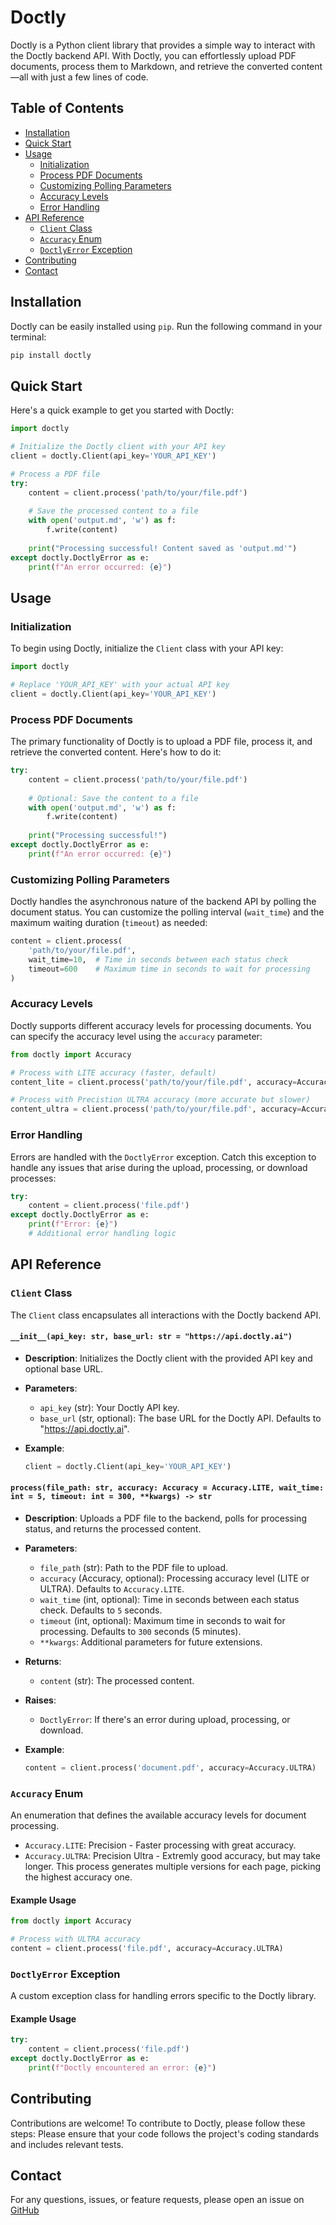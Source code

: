 # Doctly

Doctly is a Python client library that provides a simple way to interact with the Doctly backend API. With Doctly, you can effortlessly upload PDF documents, process them to Markdown, and retrieve the converted content—all with just a few lines of code.

## Table of Contents

- [Installation](#installation)
- [Quick Start](#quick-start)
- [Usage](#usage)
  - [Initialization](#initialization)
  - [Process PDF Documents](#process-pdf-documents)
  - [Customizing Polling Parameters](#customizing-polling-parameters)
  - [Accuracy Levels](#accuracy-levels)
  - [Error Handling](#error-handling)
- [API Reference](#api-reference)
  - [`Client` Class](#client-class)
  - [`Accuracy` Enum](#accuracy-enum)
  - [`DoctlyError` Exception](#doctlyerror-exception)
- [Contributing](#contributing)
- [Contact](#contact)

## Installation

Doctly can be easily installed using `pip`. Run the following command in your terminal:

```bash
pip install doctly
```

## Quick Start

Here's a quick example to get you started with Doctly:

```python
import doctly

# Initialize the Doctly client with your API key
client = doctly.Client(api_key='YOUR_API_KEY')

# Process a PDF file
try:
    content = client.process('path/to/your/file.pdf')
    
    # Save the processed content to a file
    with open('output.md', 'w') as f:
        f.write(content)
    
    print("Processing successful! Content saved as 'output.md'")
except doctly.DoctlyError as e:
    print(f"An error occurred: {e}")
```

## Usage

### Initialization

To begin using Doctly, initialize the `Client` class with your API key:

```python
import doctly

# Replace 'YOUR_API_KEY' with your actual API key
client = doctly.Client(api_key='YOUR_API_KEY')
```

### Process PDF Documents

The primary functionality of Doctly is to upload a PDF file, process it, and retrieve the converted content. Here's how to do it:

```python
try:
    content = client.process('path/to/your/file.pdf')
    
    # Optional: Save the content to a file
    with open('output.md', 'w') as f:
        f.write(content)
    
    print("Processing successful!")
except doctly.DoctlyError as e:
    print(f"An error occurred: {e}")
```

### Customizing Polling Parameters

Doctly handles the asynchronous nature of the backend API by polling the document status. You can customize the polling interval (`wait_time`) and the maximum waiting duration (`timeout`) as needed:

```python
content = client.process(
    'path/to/your/file.pdf',
    wait_time=10,  # Time in seconds between each status check
    timeout=600    # Maximum time in seconds to wait for processing
)
```

### Accuracy Levels

Doctly supports different accuracy levels for processing documents. You can specify the accuracy level using the `accuracy` parameter:

```python
from doctly import Accuracy

# Process with LITE accuracy (faster, default)
content_lite = client.process('path/to/your/file.pdf', accuracy=Accuracy.LITE)

# Process with Precistion ULTRA accuracy (more accurate but slower)
content_ultra = client.process('path/to/your/file.pdf', accuracy=Accuracy.ULTRA)
```

### Error Handling

Errors are handled with the `DoctlyError` exception. Catch this exception to handle any issues that arise during the upload, processing, or download processes:

```python
try:
    content = client.process('file.pdf')
except doctly.DoctlyError as e:
    print(f"Error: {e}")
    # Additional error handling logic
```

## API Reference

### `Client` Class

The `Client` class encapsulates all interactions with the Doctly backend API.

#### `__init__(api_key: str, base_url: str = "https://api.doctly.ai")`

- **Description**: Initializes the Doctly client with the provided API key and optional base URL.
- **Parameters**:
  - `api_key` (str): Your Doctly API key.
  - `base_url` (str, optional): The base URL for the Doctly API. Defaults to "https://api.doctly.ai".
- **Example**:

  ```python
  client = doctly.Client(api_key='YOUR_API_KEY')
  ```

#### `process(file_path: str, accuracy: Accuracy = Accuracy.LITE, wait_time: int = 5, timeout: int = 300, **kwargs) -> str`

- **Description**: Uploads a PDF file to the backend, polls for processing status, and returns the processed content.
- **Parameters**:
  - `file_path` (str): Path to the PDF file to upload.
  - `accuracy` (Accuracy, optional): Processing accuracy level (LITE or ULTRA). Defaults to `Accuracy.LITE`.
  - `wait_time` (int, optional): Time in seconds between each status check. Defaults to `5` seconds.
  - `timeout` (int, optional): Maximum time in seconds to wait for processing. Defaults to `300` seconds (5 minutes).
  - `**kwargs`: Additional parameters for future extensions.
- **Returns**:
  - `content` (str): The processed content.
- **Raises**:
  - `DoctlyError`: If there's an error during upload, processing, or download.
- **Example**:

  ```python
  content = client.process('document.pdf', accuracy=Accuracy.ULTRA)
  ```

### `Accuracy` Enum

An enumeration that defines the available accuracy levels for document processing.

- `Accuracy.LITE`: Precision - Faster processing with great accuracy.
- `Accuracy.ULTRA`: Precision Ultra - Extremly good accuracy, but may take longer. This process generates multiple versions for each page, picking the highest accuracy one.

#### Example Usage

```python
from doctly import Accuracy

# Process with ULTRA accuracy
content = client.process('file.pdf', accuracy=Accuracy.ULTRA)
```

### `DoctlyError` Exception

A custom exception class for handling errors specific to the Doctly library.

#### Example Usage

```python
try:
    content = client.process('file.pdf')
except doctly.DoctlyError as e:
    print(f"Doctly encountered an error: {e}")
```

## Contributing

Contributions are welcome! To contribute to Doctly, please follow these steps:
Please ensure that your code follows the project's coding standards and includes relevant tests.

## Contact

For any questions, issues, or feature requests, please open an issue on [GitHub](https://github.com/doctly/doctly/issues)